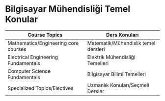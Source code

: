 # Bilgisayar Mühendisliği Temel Konular

| Course Topics                        | Ders Konuları                        |
|--------------------------------------|--------------------------------------|
| Mathematics/Engineering core courses | Matematik/Mühendislik temel dersleri |
| Electrical Engineering Fundamentals  | Elektrik Mühendisliği Temelleri      |
| Computer Science Fundamentals        | Bilgisayar Bilimi Temelleri          |
| Specialized Topics/Electives         | Uzmanlık Konuları/Seçmeli Dersler  |